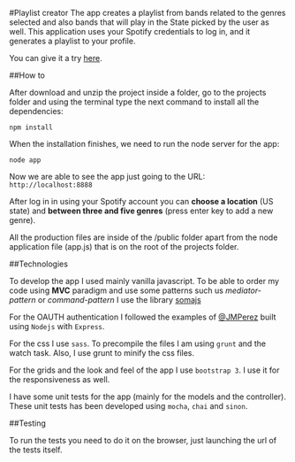#Playlist creator
The app creates a playlist from bands related to the genres selected and also bands that will play in the State picked by the user as well. This application uses your Spotify credentials to log in, and it generates a playlist to your profile.

You can give it a try <a href="http://upcoming-concert-playlist.herokuapp.com">here</a>.

##How to

After download and unzip the project inside a folder, go to the projects folder and using the terminal type the next command to install all the dependencies:

```
npm install
```

When the installation finishes, we need to run the node server for the app:

```
node app
```

Now we are able to see the app just going to the URL: ```http://localhost:8888```

After log in in using your Spotify account you can **choose a location** (US state) and **between three and five genres** (press enter key to add a new genre).

All the production files are inside of the /public folder apart from the node application file (app.js) that is on the root of the projects folder.


##Technologies

To develop the app I used mainly vanilla javascript. To be able to order my code using **MVC** paradigm and use some patterns such us *mediator-pattern* or *command-pattern* I use the library <a href="http://somajs.github.io/somajs/site/#what-is-soma-js">somajs</a>

For the OAUTH authentication I followed the examples of <a href="https://github.com/JMPerez/spotify-web-api-js">@JMPerez</a> built using ```Nodejs``` with ```Express```.

For the css I use ```sass```. To precompile the files I am using ```grunt``` and the watch task. Also, I use grunt to minify the css files.

For the grids and the look and feel of the app I use ```bootstrap 3```. I use it for the responsiveness as well. 

I have some unit tests for the app (mainly for the models and the controller). These unit tests has been developed using ```mocha```, ```chai``` and ```sinon```.

##Testing

To run the tests you need to do it on the browser, just launching the url of the tests itself. 
